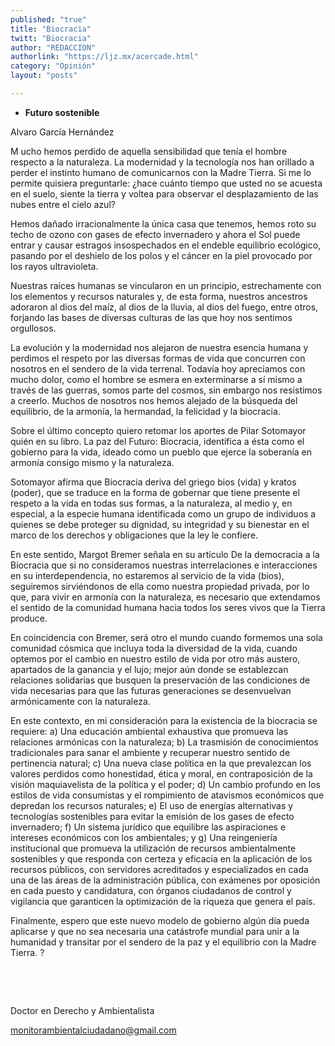 ```yaml
---
published: "true"
title: "Biocracia"
twitt: "Biocracia"
author: "REDACCION"
authorlink: "https://ljz.mx/acercade.html"
category: "Opinión"
layout: "posts"

---
```


*   **Futuro sostenible**


  Alvaro García Hernández



  M ucho hemos perdido de aquella sensibilidad que tenía el hombre respecto a la naturaleza. La modernidad y la tecnología nos han orillado a perder el instinto humano de comunicarnos con la Madre Tierra. Si me lo permite quisiera preguntarle: ¿hace cuánto tiempo que usted no se acuesta en el suelo, siente la tierra y voltea para observar el desplazamiento de las nubes entre el cielo azul?



  Hemos dañado irracionalmente la única casa que tenemos, hemos roto su techo de ozono con gases de efecto invernadero y ahora el Sol puede entrar y causar estragos insospechados en el endeble equilibrio ecológico, pasando por el deshielo de los polos y el cáncer en la piel provocado por los rayos ultravioleta.



  Nuestras raíces humanas se vincularon en un principio, estrechamente con los elementos y recursos naturales y, de esta forma, nuestros ancestros adoraron al dios del maíz, al dios de la lluvia, al dios del fuego, entre otros, forjando las bases de diversas culturas de las que hoy nos sentimos orgullosos.



  La evolución y la modernidad nos alejaron de nuestra esencia humana y perdimos el respeto por las diversas formas de vida que concurren con nosotros en el sendero de la vida terrenal. Todavía hoy apreciamos con mucho dolor, como el hombre se esmera en exterminarse a sí mismo a través de las guerras, somos parte del cosmos, sin embargo nos resistimos a creerlo. Muchos de nosotros nos hemos alejado de la búsqueda del equilibrio, de la armonía, la hermandad, la felicidad y la biocracia.



  Sobre el último concepto quiero retomar los aportes de Pilar Sotomayor quién en su libro. La paz del Futuro: Biocracia, identifica a ésta como el gobierno para la vida, ideado como un pueblo que ejerce la soberanía en armonía consigo mismo y la naturaleza.



  Sotomayor afirma que Biocracia deriva del griego bios (vida) y kratos (poder), que se traduce en la forma de gobernar que tiene presente el respeto a la vida en todas sus formas, a la naturaleza, al medio y, en especial, a la especie humana identificada como un grupo de individuos a quienes se debe proteger su dignidad, su integridad y su bienestar en el marco de los derechos y obligaciones que la ley le confiere.



  En este sentido, Margot Bremer señala en su artículo De la democracia a la Biocracia que si no consideramos nuestras interrelaciones e interacciones en su interdependencia, no estaremos al servicio de la vida (bios), seguiremos sirviéndonos de ella como nuestra propiedad privada, por lo que, para vivir en armonía con la naturaleza, es necesario que extendamos el sentido de la comunidad humana hacia todos los seres vivos que la Tierra produce.



  En coincidencia con Bremer, será otro el mundo cuando formemos una sola comunidad cósmica que incluya toda la diversidad de la vida, cuando optemos por el cambio en nuestro estilo de vida por otro más austero, apartados de la ganancia y el lujo; mejor aún donde se establezcan relaciones solidarias que busquen la preservación de las condiciones de vida necesarias para que las futuras generaciones se desenvuelvan armónicamente con la naturaleza.



  En este contexto, en mi consideración para la existencia de la biocracia se requiere: a) Una educación ambiental exhaustiva que promueva las relaciones armónicas con la naturaleza; b) La trasmisión de conocimientos tradicionales para sanar el ambiente y recuperar nuestro sentido de pertinencia natural; c) Una nueva clase política en la que prevalezcan los valores perdidos como honestidad, ética y moral, en contraposición de la visión maquiavelista de la política y el poder; d) Un cambio profundo en los estilos de vida consumistas y el rompimiento de atavismos económicos que depredan los recursos naturales; e) El uso de energías alternativas y tecnologías sostenibles para evitar la emisión de los gases de efecto invernadero; f) Un sistema jurídico que equilibre las aspiraciones e intereses económicos con los ambientales; y g) Una reingeniería institucional que promueva la utilización de recursos ambientalmente sostenibles y que responda con certeza y eficacia en la aplicación de los recursos públicos, con servidores acreditados y especializados en cada una de las áreas de la administración pública, con exámenes por oposición en cada puesto y candidatura, con órganos ciudadanos de control y vigilancia que garanticen la optimización de la riqueza que genera el país.



  Finalmente, espero que este nuevo modelo de gobierno algún día pueda aplicarse y que no sea necesaria una catástrofe mundial para unir a la humanidad y transitar por el sendero de la paz y el equilibrio con la Madre Tierra. ?



   



   



  Doctor en Derecho y Ambientalista



  monitorambientalciudadano@gmail.com



   

